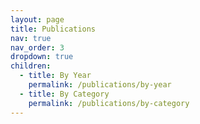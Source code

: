 ```yaml
---
layout: page
title: Publications
nav: true
nav_order: 3
dropdown: true
children:
  - title: By Year
    permalink: /publications/by-year
  - title: By Category
    permalink: /publications/by-category
---
```

